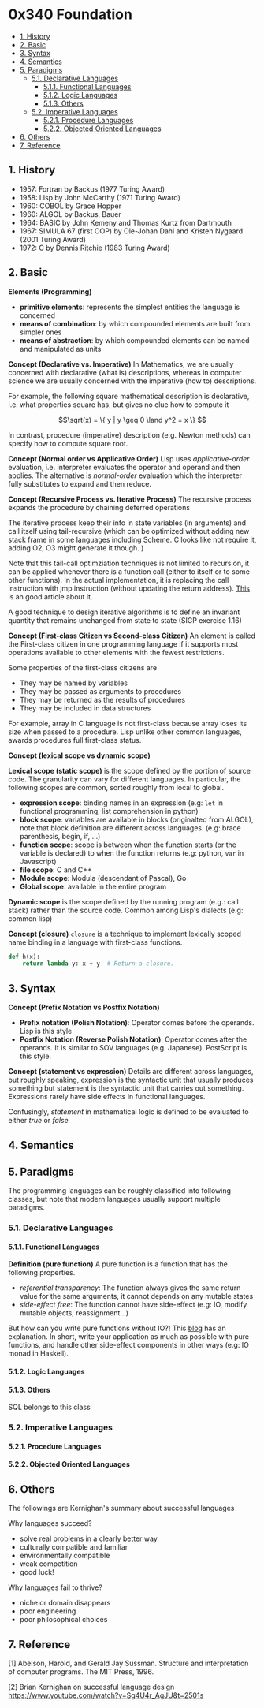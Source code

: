 # 0x340 Foundation

- [1. History](#1-history)
- [2. Basic](#2-basic)
- [3. Syntax](#3-syntax)
- [4. Semantics](#4-semantics)
- [5. Paradigms](#5-paradigms)
    - [5.1. Declarative Languages](#51-declarative-languages)
        - [5.1.1. Functional Languages](#511-functional-languages)
        - [5.1.2. Logic Languages](#512-logic-languages)
        - [5.1.3. Others](#513-others)
    - [5.2. Imperative Languages](#52-imperative-languages)
        - [5.2.1. Procedure Languages](#521-procedure-languages)
        - [5.2.2. Objected Oriented Languages](#522-objected-oriented-languages)
- [6. Others](#6-others)
- [7. Reference](#7-reference)

## 1. History

- 1957: Fortran by Backus (1977 Turing Award)
- 1958: Lisp by John McCarthy (1971 Turing Award)
- 1960: COBOL by Grace Hopper
- 1960: ALGOL by Backus, Bauer
- 1964: BASIC by John Kemeny and Thomas Kurtz from Dartmouth
- 1967: SIMULA 67 (first OOP) by Ole-Johan Dahl and Kristen Nygaard (2001 Turing Award)
- 1972: C by Dennis Ritchie (1983 Turing Award)

## 2. Basic
**Elements (Programming)**

- **primitive elements**: represents the simplest entities the language is concerned
- **means of combination**: by which compounded elements are built from simpler ones
- **means of abstraction**: by which compounded elements can be named and manipulated as units

**Concept (Declarative vs. Imperative)**
In Mathematics, we are usually concerned with declarative (what is) descriptions, whereas in computer science we are usually concerned with the imperative (how to) descriptions. 

For example,  the following square mathematical description is declarative, i.e. what properties square has, but gives no clue how to compute it

$$\sqrt(x) = \{ y | y \geq 0 \land y^2 = x \} $$ 

In contrast, procedure (imperative) description (e.g. Newton methods) can specify how to compute square root.

**Concept (Normal order vs Applicative Order)**
Lisp uses *applicative-order* evaluation, i.e. interpreter evaluates the operator and operand and then applies. The alternative is *normal-order* evaluation which the interpreter fully substitutes to expand and then reduce.

**Concept (Recursive Process vs. Iterative Process)**
The recursive process expands the procedure by chaining deferred operations

The iterative process keep their info in state variables (in arguments) and call itself using tail-recursive (which can be optimized without adding new stack frame in some languages including Scheme. C looks like not require it, adding O2, O3 might generate it though. )

Note that this tail-call optimziation techniques is not limited to recursion, it can be applied whenever there is a function call (either to itself or to some other functions). In the actual implementation, it is replacing the call instruction with jmp instruction (without updating the return address). [This](https://eklitzke.org/how-tail-call-optimization-works) is an good article about it.

A good technique to design iterative algorithms is to define an invariant quantity that remains unchanged from state to state (SICP exercise 1.16)

**Concept (First-class Citizen vs Second-class Citizen)**
An element is called the First-class citizen in one programming language if it supports most operations available to other elements with the fewest restrictions. 

Some properties of the first-class citizens are

- They may be named by variables
- They may be passed as arguments to procedures
- They may be returned as the results of procedures
- They may be included in data structures
  
For example, array in C language is not first-class because array loses its size when passed to a procedure. Lisp unlike other common languages, awards procedures full first-class status.

**Concept (lexical scope vs dynamic scope)**

**Lexical scope (static scope)** is the scope defined by the portion of source code. The granularity can vary for different languages. In particular, the following scopes are common, sorted roughly from local to global.

- **expression scope**: binding names in an expression (e.g: `let` in functional programming, list comprehension in python)
- **block scope**: variables are available in blocks (originalted from ALGOL), note that block definition are different across languages. (e.g: brace parenthesis, begin, if, ...)
- **function scope**: scope is between when the function starts (or the variable is declared) to when the function returns (e.g: python, `var` in Javascript)
- **file scope**: C and C++
- **Module scope**: Modula (descendant of Pascal), Go
- **Global scope**: available in the entire program

**Dynamic scope** is the scope defined by the running program (e.g.: call stack) rather than the source code. Common among Lisp's dialects (e.g: common lisp)

**Concept (closure)** `closure` is a technique to implement lexically scoped name binding in a language with first-class functions.

```python
def h(x):
    return lambda y: x + y  # Return a closure.
```

## 3. Syntax
**Concept (Prefix Notation vs Postfix Notation)**
- **Prefix notation (Polish Notation)**: Operator comes before the operands. Lisp is this style
- **Postfix Notation (Reverse Polish Notation)**: Operator comes after the operands. It is similar to SOV languages (e.g. Japanese). PostScript is this style.

**Concept (statement vs expression)** Details are different across languages, but roughly speaking, expression is the syntactic unit that usually produces something but statement is the syntactic unit that carries out something. Expressions rarely have side effects in functional languages.

Confusingly, *statement* in mathematical logic is defined to be evaluated to either *true* or *false*



## 4. Semantics

## 5. Paradigms
The programming languages can be roughly classified into following classes, but note that modern languages usually support multiple paradigms.

### 5.1. Declarative Languages
#### 5.1.1. Functional Languages
**Definition (pure function)** A pure function is a function that has the following properties.
- *referential transparency*: The function always gives the same return value for the same arguments, it cannot depends on any mutable states
- *side-effect free*: The function cannot have side-effect (e.g: IO, modify mutable objects, reassignment...)

But how can you write pure functions without IO?!
This [blog](https://alvinalexander.com/scala/fp-book/pure-functions-and-io-input-output/) has an explanation. In short, write your application as much as possible with pure functions, and handle other side-effect components in other ways (e.g: IO monad in Haskell).


#### 5.1.2. Logic Languages

#### 5.1.3. Others
SQL belongs to this class

### 5.2. Imperative Languages

#### 5.2.1. Procedure Languages
 
#### 5.2.2. Objected Oriented Languages


## 6. Others
The followings are Kernighan's summary about successful languages

Why languages succeed?

- solve real problems in a clearly better way
- culturally compatible and familiar
- environmentally compatible
- weak competition
- good luck!
  
Why languages fail to thrive?

- niche or domain disappears
- poor engineering
- poor philosophical choices


## 7. Reference
[1] Abelson, Harold, and Gerald Jay Sussman. Structure and interpretation of computer programs. The MIT Press, 1996.

[2] Brian Kernighan on successful language design https://www.youtube.com/watch?v=Sg4U4r_AgJU&t=2501s
